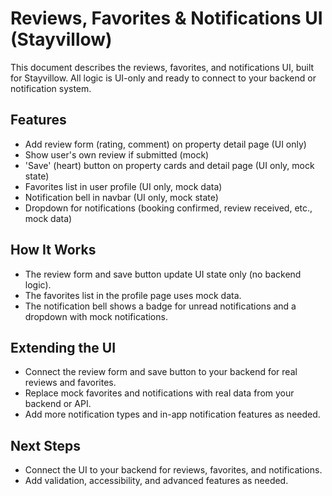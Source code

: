 # Reviews, Favorites & Notifications UI (Stayvillow)

This document describes the reviews, favorites, and notifications UI, built for Stayvillow. All logic is UI-only and ready to connect to your backend or notification system.

## Features
- Add review form (rating, comment) on property detail page (UI only)
- Show user's own review if submitted (mock)
- 'Save' (heart) button on property cards and detail page (UI only, mock state)
- Favorites list in user profile (UI only, mock data)
- Notification bell in navbar (UI only, mock state)
- Dropdown for notifications (booking confirmed, review received, etc., mock data)

## How It Works
- The review form and save button update UI state only (no backend logic).
- The favorites list in the profile page uses mock data.
- The notification bell shows a badge for unread notifications and a dropdown with mock notifications.

## Extending the UI
- Connect the review form and save button to your backend for real reviews and favorites.
- Replace mock favorites and notifications with real data from your backend or API.
- Add more notification types and in-app notification features as needed.

## Next Steps
- Connect the UI to your backend for reviews, favorites, and notifications.
- Add validation, accessibility, and advanced features as needed. 